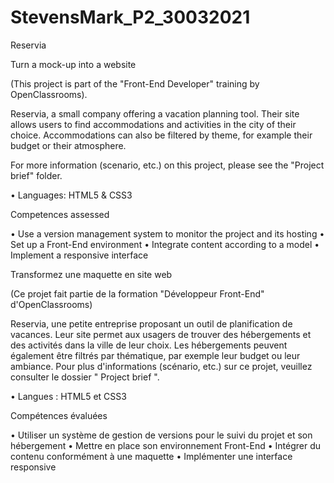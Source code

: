 # StevensMark_P2_30032021

Reservia

Turn a mock-up into a website

(This project is part of the "Front-End Developer" training by OpenClassrooms).

Reservia, a small company offering a vacation planning tool. Their site allows users to find accommodations and activities in the city of their choice. Accommodations can also be filtered by theme, for example their budget or their atmosphere.

For more information (scenario, etc.) on this project, please see the "Project brief" folder.

•	Languages: HTML5  & CSS3

Competences assessed

•	Use a version management system to monitor the project and its hosting
•	Set up a Front-End environment
•	Integrate content according to a model
•	Implement a responsive interface


Transformez une maquette en site web

(Ce projet fait partie de la formation "Développeur Front-End" d'OpenClassrooms)

Reservia, une petite entreprise proposant un outil de planification de vacances. Leur site permet aux usagers de trouver des hébergements et des activités dans la ville de leur choix. Les hébergements peuvent également être filtrés par thématique, par exemple leur budget ou leur ambiance.
Pour plus d'informations (scénario, etc.) sur ce projet, veuillez consulter le dossier " Project brief ".

•	Langues : HTML5 et CSS3

Compétences évaluées

•	Utiliser un système de gestion de versions pour le suivi du projet et son hébergement
•	Mettre en place son environnement Front-End
•	Intégrer du contenu conformément à une maquette
•	Implémenter une interface responsive
